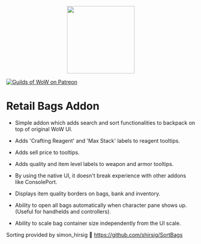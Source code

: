<p align="center">
  <img src="https://media.guildsofwow.com/gow-images/icon-retail-bags.png" width="180" height="180" />
</p>

[![Guilds of WoW on Patreon](https://img.shields.io/static/v1?label=Patreon&message=GoW&color=f96854)](https://www.patreon.com/guildsofwow) 

# Retail Bags Addon

* Simple addon which adds search and sort functionalities to backpack on top of original WoW UI.

* Adds 'Crafting Reagent' and 'Max Stack' labels to reagent tooltips.

* Adds sell price to tooltips.

* Adds quality and item level labels to weapon and armor tooltips.

* By using the native UI, it doesn't break experience with other addons like ConsolePort.

* Displays item quality borders on bags, bank and inventory.

* Ability to open all bags automatically when character pane shows up. (Useful for handhelds and controllers).

* Ability to scale bag container size independently from the UI scale.

Sorting provided by simon_hirsig 🙏
https://github.com/shirsig/SortBags